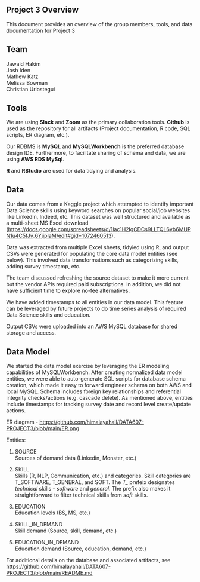 ## Project 3 Overview

This document provides an overview of the group members, tools, and data documentation for Project 3

## Team

Jawaid Hakim  
Josh Iden  
Mathew Katz  
Melissa Bowman  
Christian Uriostegui

## Tools

We are using **Slack** and **Zoom** as the primary collaboration tools. **Github** is used as the repository for all artifacts (Project documentation, R code, SQL scripts, ER diagram, etc.).  

Our RDBMS is **MySQL** and **MySQLWorkbench** is the preferred database design IDE. Furthermore, to facilitate sharing of schema and data, we are using **AWS RDS MySql**.

**R** and **RStudio** are used for data tidying and analysis.

## Data

Our data comes from a Kaggle project which attempted to identify important Data Science skills using keyword searches on popular social/job websites like LinkedIn, Indeed, etc. This dataset was well structured and available as a multi-sheet MS Excel download (https://docs.google.com/spreadsheets/d/1lac1H2IgCDCs9LLTQL6yb6MUPN1u4C5fJv_6YjipIaM/edit#gid=1072460513).  

Data was extracted from multiple Excel sheets, tidyied using R, and output CSVs were generated for populating the core data model entities (see below). This involved data transformations such as categorizing skills, adding survey timestamp, etc.  

The team discussed refreshing the source dataset to make it more current but the vendor APIs required paid subscriptions. In addition, we did not have sufficient time to explore no-fee alternatives.  

We have added timestamps to all entities in our data model. This feature can be leveraged by future projects to do time series analysis of required Data Science skills and education.

Output CSVs were uploaded into an AWS MySQL database for shared storage and access.

## Data Model

We started the data model exercise by leveraging the ER modeling capabilities of MySQLWorkbench. After creating normalized data model entities, we were able to auto-generate SQL scripts for database schema creation, which made it easy to forward engineer schema on both AWS and local MySQL. Schema includes foreign key relationships and referential integrity checks/actions (e.g. cascade delete). As mentioned above, entities include timestamps for tracking survey date and record level create/update actions.

ER diagram - https://github.com/himalayahall/DATA607-PROJECT3/blob/main/ER.png

Entities:

1. SOURCE  
    Sources of demand data (Linkedin, Monster, etc.)
    
3. SKILL  
    Skills (R, NLP, Communication, etc.) and categories. Skill categories are T_SOFTWARE, T_GENERAL, and SOFT. The *T_* prefeix designates *technical* skills - *software* and *general*. The prefix also makes it straightforward to filter technical skills from *soft* skills. 
    
5. EDUCATION  
    Education levels (BS, MS, etc.)
    
7. SKILL_IN_DEMAND  
    Skill demand (Source, skill, demand, etc.)
    
9. EDUCATION_IN_DEMAND  
    Education demand (Source, education, demand, etc.)

For additional details on the database and associated artifacts, see https://github.com/himalayahall/DATA607-PROJECT3/blob/main/README.md


